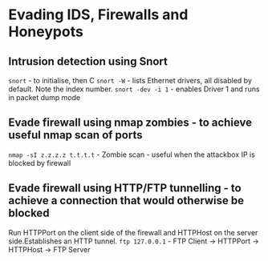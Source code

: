 # Evading IDS, Firewalls and Honeypots

## Intrusion detection using Snort
`snort` - to initialise, then <ctrl> C
`snort -W` - lists Ethernet drivers, all disabled by default. Note the index number.
`snort -dev -i 1` - enables Driver 1 and runs in packet dump mode

## Evade firewall using nmap zombies - to achieve useful nmap scan of ports
`nmap -sI z.z.z.z t.t.t.t` - Zombie scan - useful when the attackbox IP is blocked by firewall

## Evade firewall using HTTP/FTP tunnelling - to achieve a connection that would otherwise be blocked
Run HTTPPort on the client side of the firewall and HTTPHost on the server side.Establishes an HTTP tunnel.
`ftp 127.0.0.1` - FTP Client -> HTTPPort -> HTTPHost -> FTP Server


